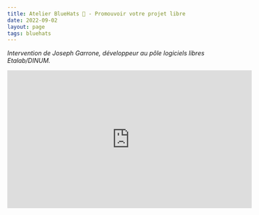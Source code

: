 ```yaml
---
title: Atelier BlueHats 🧢 - Promouvoir votre projet libre
date: 2022-09-02
layout: page
tags: bluehats
---
```


*Intervention de Joseph Garrone, développeur au pôle logiciels libres Etalab/DINUM.*

<iframe title="Atelier BlueHats du 2 septembre 2022 : Promouvoir votre projet libre" src="https://tube.numerique.gouv.fr/videos/embed/46c0ea7c-226b-452e-985a-1c29ead83ee9" allowfullscreen="" sandbox="allow-same-origin allow-scripts allow-popups" width="560" height="315" frameborder="0"></iframe>


